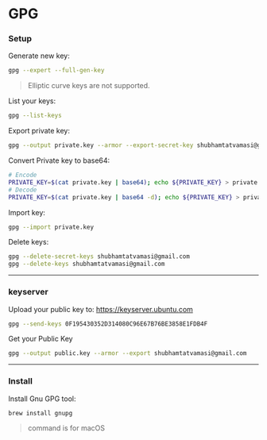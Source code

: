 # GPG

### Setup

Generate new key:
```bash
gpg --expert --full-gen-key
```
> Elliptic curve keys are not supported.

List your keys:
```bash
gpg --list-keys
```

Export private key:
```bash
gpg --output private.key --armor --export-secret-key shubhamtatvamasi@gmail.com
```

Convert Private key to base64:
```bash
# Encode
PRIVATE_KEY=$(cat private.key | base64); echo ${PRIVATE_KEY} > private.key
# Decode
PRIVATE_KEY=$(cat private.key | base64 -d); echo ${PRIVATE_KEY} > private.key
```

Import key:
```bash
gpg --import private.key
```

Delete keys:
```bash
gpg --delete-secret-keys shubhamtatvamasi@gmail.com
gpg --delete-keys shubhamtatvamasi@gmail.com
```

---

### keyserver

Upload your public key to: https://keyserver.ubuntu.com
```bash
gpg --send-keys 0F195430352D314080C96E67B76BE3858E1FDB4F
```

Get your Public Key
```bash
gpg --output public.key --armor --export shubhamtatvamasi@gmail.com
```
---

### Install

Install Gnu GPG tool:
```bash
brew install gnupg
```
> command is for macOS
